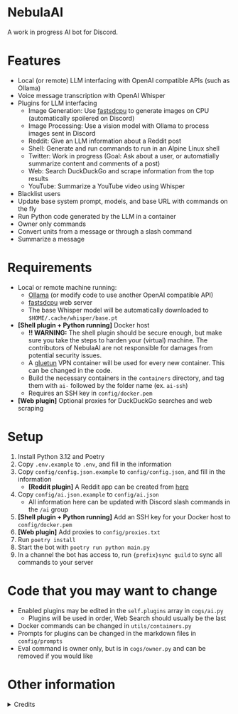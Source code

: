 # NebulaAI

A work in progress AI bot for Discord.

# Features

- Local (or remote) LLM interfacing with OpenAI compatible APIs (such as Ollama)
- Voice message transcription with OpenAI Whisper
- Plugins for LLM interfacing
    - Image Generation: Use [fastsdcpu](https://github.com/rupeshs/fastsdcpu) to generate images on CPU (automatically spoilered on Discord)
    - Image Processing: Use a vision model with Ollama to process images sent in Discord
    - Reddit: Give an LLM information about a Reddit post
    - Shell: Generate and run commands to run in an Alpine Linux shell
    - Twitter: Work in progress (Goal: Ask about a user, or automatially summarize content and comments of a post)
    - Web: Search DuckDuckGo and scrape information from the top results
    - YouTube: Summarize a YouTube video using Whisper
- Blacklist users
- Update base system prompt, models, and base URL with commands on the fly
- Run Python code generated by the LLM in a container
- Owner only commands
- Convert units from a message or through a slash command
- Summarize a message

# Requirements

- Local or remote machine running:
    - [Ollama](https://ollama.com) (or modify code to use another OpenAI compatible API)
    - [fastsdcpu](https://github.com/rupeshs/fastsdcpu) web server
    - The base Whisper model will be automatically downloaded to `$HOME/.cache/whisper/base.pt`
- **\[Shell plugin + Python running\]** Docker host
    - **!! WARNING:** The shell plugin should be secure enough, but make sure you take the steps to harden your (virtual) machine. The contributors of NebulaAI are not responsible for damages from potential security issues.
    - A [gluetun](https://github.com/qdm12/gluetun) VPN container will be used for every new container. This can be changed in the code.
    - Build the necessary containers in the `containers` directory, and tag them with `ai-` followed by the folder name (ex. `ai-ssh`)
    - Requires an SSH key in `config/docker.pem`
- **\[Web plugin\]** Optional proxies for DuckDuckGo searches and web scraping

# Setup

1. Install Python 3.12 and Poetry
2. Copy `.env.example` to `.env`, and fill in the information
3. Copy `config/config.json.example` to `config/config.json`, and fill in the information
    - **\[Reddit plugin\]** A Reddit app can be created from [here](https://old.reddit.com/prefs/apps)
4. Copy `config/ai.json.example` to `config/ai.json`
    - All information here can be updated with Discord slash commands in the `/ai` group
5. **\[Shell plugin + Python running\]** Add an SSH key for your Docker host to `config/docker.pem`
6. **\[Web plugin\]** Add proxies to `config/proxies.txt`
7. Run `poetry install`
8. Start the bot with `poetry run python main.py`
9. In a channel the bot has access to, run `{prefix}sync guild` to sync all commands to your server

# Code that you may want to change

- Enabled plugins may be edited in the `self.plugins` array in `cogs/ai.py`
    - Plugins will be used in order, Web Search should usually be the last
- Docker commands can be changed in `utils/containers.py`
- Prompts for plugins can be changed in the markdown files in `config/prompts`
- Eval command is owner only, but is in `cogs/owner.py` and can be removed if you would like

# Other information

<details>
<summary>Credits</summary>
<br>
- [stekc/Keto-Bot](https://github.com/stekc/Keto-Bot)
- [DiscordGIR/GIRRewrite](https://github.com/DiscordGIR/GIRRewrite)
- [Hardening script for Alpine Docker containers](https://gist.github.com/jumanjiman/f9d3db977846c163df12)
- [Eval command](https://gist.github.com/simmsb/2c3c265813121492655bc95aa54da6b9)
- Various other sources. If I forgot to credit you, let me know!
</details>
